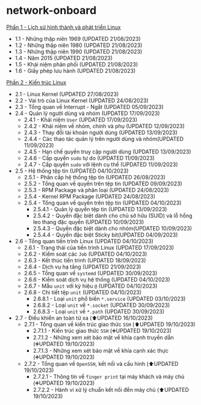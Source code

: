 # network-onboard
[Phần 1 - Lịch sử hình thành và phát triển Linux](https://github.com/volehuy1998/network-onboard/blob/master/linux-onboard/linux-history-onboard.md)

- 1.1 - Những thập niên 1969 (UPDATED 21/08/2023)
- 1.2 - Những thập niên 1980 (UPDATED 21/08/2023)
- 1.3 - Những thập niên 1990 (UPDATED 21/08/2023)
- 1.4 - Năm 2015 (UPDATED 21/08/2023)
- 1.5 - Khái niệm phân phối (UPDATED 21/08/2023)
- 1.6 - Giấy phép lưu hành (UPDATED 21/08/2023)

[Phần 2 - Kiến trúc Linux](https://github.com/volehuy1998/network-onboard/blob/master/linux-onboard/linux-arch-onboard.md)

- 2.1 - Linux Kernel (UPDATED 27/08/2023)
- 2.2 - Vai trò của Linux Kernel (UPDATED 24/08/2023)
- 2.3 - Tổng quan về Interrupt - Ngắt (UPDATED 05/09/2023)
- 2.4 - Quản lý người dùng và nhóm (UPDATED 17/09/2023)
    - 2.4.1 - Khái niệm `User` (UPDATED 17/09/2023)
    - 2.4.2 - Khái niệm về nhóm, chính và phụ (UPDATED 12/09/2023)
    - 2.4.3 - Thay đổi tài khoản người dùng (UPDATED 13/09/2023)
    - 2.4.4 - Các thao tác quản lý trên người dùng và nhóm(UPDATED 11/09/2023)
    - 2.4.5 - Hạn chế quyền truy cập người dùng (UPDATED 13/09/2023)
    - 2.4.6 - Cấp quyền `sudo` tự do (UPDATED 11/09/2023)
    - 2.4.7 - Cấp quyền `sudo` với lệnh cụ thể (UPDATED 11/09/2023)
- 2.5 - Hệ thống tệp tin (UPDATED 04/10/2023)
    - 2.5.1 - Phân cấp hệ thống tệp tin (UPDATED 26/08/2023)
    - 2.5.2 - Tổng quan về quyền trên tệp tin (UPDATED 09/09/2023)
    - 2.5.3 - RPM Package và phân loại (UPDATED 24/08/2023)
    - 2.5.4 - Kernel RPM Package (UPDATED 24/08/2023)
    - 2.5.4 - Tổng quan về quyền trên tệp tin (UPDATED 04/10/2023)
        - 2.5.4.1 - Quản lý quyền tệp tin (UPDATED 13/09/2023)
        - 2.5.4.2 - Quyền đặc biệt dành cho chủ sở hữu (SUID) và lỗ hổng leo thang đặc quyền (UPDATED 10/09/2023)
        - 2.5.4.3 - Quyền đặc biệt dành cho nhóm(UPDATED 10/09/2023)
        - 2.5.4.4 - Quyền đặc biệt Sticky bit(UPDATED 04/09/2023)
- 2.6 - Tổng quan tiến trình Linux (UPDATED 04/10/2023)
    - 2.6.1 - Trạng thái của tiến trình Linux (UPDATED 17/09/2023)
    - 2.6.2 - Kiểm soát các `Job` (UPDATED 04/10/2023)
    - 2.6.3 - Kết thúc tiến trình (UPDATED 18/09/2023)
    - 2.6.4 - Dịch vụ hạ tầng (UPDATED 21/09/2023)
    - 2.6.5 - Tổng quan về `systemd` (UPDATED 30/09/2023)
    - 2.6.6 - Kiểm soát dịch vụ hệ thống (UPDATED 04/10/2023)
    - 2.6.7 - Mẫu `unit` với ký hiệu `@` (UPDATED 04/10/2023)
    - 2.6.8 - Chi tiết tệp `unit` (UPDATED 04/10/2023)
        - 2.6.8.1 - Loại `unit` phổ biến `*.service` (UPDATED 03/10/2023)
        - 2.6.8.2 - Loại `unit` về `*.socket` (UPDATED 30/09/2023)
        - 2.6.8.3 - Loại `unit` về `*.path` (UPDATED 30/09/2023)
- 2.7 - Điều khiển an toàn từ xa (:arrow_up:UPDATED 16/10/2023)
  - 2.7.1 - Tổng quan về kiến trúc giao thức `SSH` (:arrow_up:UPDATED 19/10/2023)
    - 2.7.1.1 - Kiến trúc giao thức `SSH` (:heavy_plus_sign:UPDATED 19/10/2023)
    - 2.7.1.2 - Những xem xét bảo mật về khía cạnh truyền dẫn (:heavy_plus_sign:UPDATED 19/10/2023)
    - 2.7.1.3 - Những xem xét bảo mật về khía cạnh xác thực (:heavy_plus_sign:UPDATED 19/10/2023)
  - 2.7.2 - Tổng quan về `OpenSSH`, kết nối và cấu hình (:arrow_up:UPDATED 19/10/2023)
    - 2.7.2.1 - Thông tin về `finger print` tại máy khách và máy chủ (:heavy_plus_sign:UPDATED 19/10/2023)
    - 2.7.2.2 - Hành vi xử lý chuẩn kết nối đến máy chủ (:arrow_up:UPDATED 19/10/2023)
